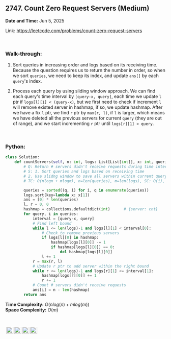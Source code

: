 ## 2747. Count Zero Request Servers (Medium)
**Date and Time:** Jun 5, 2025

Link: https://leetcode.com/problems/count-zero-request-servers

<br>

### Walk-through: 
1. Sort queries in increasing order and logs based on its receiving time. Because the question requires us to return the number in order, so when we sort `queries`, we need to keep its index, and update `ans[]` by each `query`'s index.

2. Process each query by using sliding window approach. We can find each query's time interval by `[query-x, query]`, each time we update `l` ptr if `logs[l][1] < (query-x)`, but we first need to check if increment `l` will remove existed server in hashmap, if so, we update hashmap. After we have a fix `l` ptr, we find `r` ptr by `max(r, l)`, if `l` is larger, which means we have deleted all the previous servers for current `query` (they are out of range), and we start incrementing `r` ptr until `logs[r][1] > query`.

<br>

### Python:
```python
class Solution:
    def countServers(self, n: int, logs: List[List[int]], x: int, queries: List[int]) -> List[int]:
        # Q: Return # servers didn't receive requests during time interval
        # S: 1. Sort queries and logs based on receiving time
        # 2. Use slidng window to save all servers within current query
        # TC: O(nlogn + mlogm), n=len(queries), m=len(logs), SC: O(i), total servers

        queries = sorted((q, i) for i, q in enumerate(queries))
        logs.sort(key=lambda x: x[1])
        ans = [0] * len(queries)
        l, r = 0, 0
        hashmap = collections.defaultdict(int)      # {server: cnt}
        for query, i in queries:
            interval = [query-x, query]
            # Find left bound
            while l <= len(logs)-1 and logs[l][1] < interval[0]:
                # Check to remove previous servers
                if logs[l][0] in hashmap:
                    hashmap[logs[l][0]] -= 1
                    if hashmap[logs[l][0]] == 0:
                        del hashmap[logs[l][0]]
                l += 1
            r = max(r, l)
            # Update r ptr to add server within the right bound
            while r <= len(logs)-1 and logs[r][1] <= interval[1]:
                hashmap[logs[r][0]] += 1
                r += 1
            # Count # servers didn't receive requests
            ans[i] = n - len(hashmap)
        return ans
```
**Time Complexity:** $O(nlog(n) + mlog(m))$ <br>
**Space Complexity:** $O(m)$

<br>

<img style="height:22px!important;margin-left:3px;vertical-align:text-bottom;" src="https://mirrors.creativecommons.org/presskit/icons/cc.svg?ref=chooser-v1" alt="CC BY-NC-SA" title="CC BY-NC-SA"><img style="height:22px!important;margin-left:3px;vertical-align:text-bottom;" src="https://mirrors.creativecommons.org/presskit/icons/by.svg?ref=chooser-v1" alt="BY: credit must be given to the creator" title="BY: credit must be given to the creator"><img style="height:22px!important;margin-left:3px;vertical-align:text-bottom;" src="https://mirrors.creativecommons.org/presskit/icons/nc.svg?ref=chooser-v1" alt="NC: Only noncommercial uses of the work are permitted" title="NC: Only noncommercial uses of the work are permitted"><img style="height:22px!important;margin-left:3px;vertical-align:text-bottom;" src="https://mirrors.creativecommons.org/presskit/icons/sa.svg?ref=chooser-v1" alt="SA: Adaptations must be shared under the same terms" title="SA: Adaptations must be shared under the same terms">